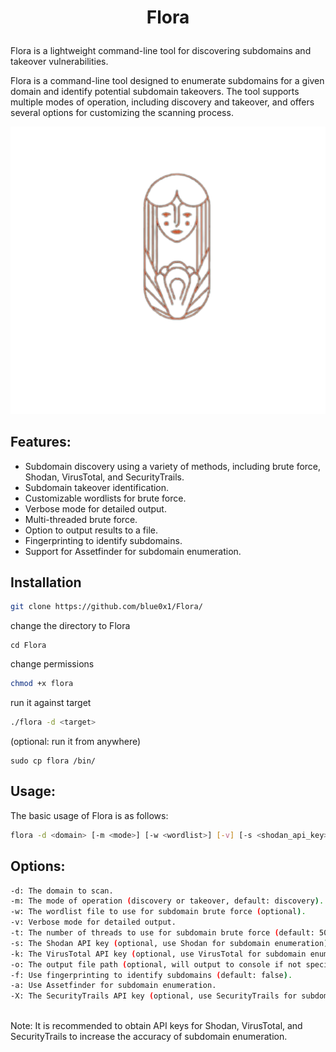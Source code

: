 # <p align="center">Flora<p/>
Flora is a lightweight command-line tool for discovering subdomains and takeover vulnerabilities.

Flora is a command-line tool designed to enumerate subdomains for a given domain and identify potential subdomain takeovers. The tool supports multiple modes of operation, including discovery and takeover, and offers several options for customizing the scanning process.
<br>

<p align="center">
  <img src="flora.png" alt="Flora">
</p>



## Features:

- Subdomain discovery using a variety of methods, including brute force, Shodan, VirusTotal, and SecurityTrails.
- Subdomain takeover identification.
- Customizable wordlists for brute force.
- Verbose mode for detailed output.
- Multi-threaded brute force.
- Option to output results to a file.
- Fingerprinting to identify subdomains.
- Support for Assetfinder for subdomain enumeration.<br>

## Installation

```bash
git clone https://github.com/blue0x1/Flora/
```
change the directory to Flora
```
cd Flora
```
change permissions 
``` bash
chmod +x flora
```
run it against target

``` bash 
./flora -d <target>
```
(optional: run it from anywhere) 

```
sudo cp flora /bin/
```

## Usage:
The basic usage of Flora is as follows: <br>
``` bash
flora -d <domain> [-m <mode>] [-w <wordlist>] [-v] [-s <shodan_api_key>] [-k <virustotal_api_key>] [-o <output_file>] [-X <securitytrails_api_key>] [-f] [-a]
```

## Options:
``` bash 
-d: The domain to scan.
-m: The mode of operation (discovery or takeover, default: discovery).
-w: The wordlist file to use for subdomain brute force (optional).
-v: Verbose mode for detailed output.
-t: The number of threads to use for subdomain brute force (default: 50).
-s: The Shodan API key (optional, use Shodan for subdomain enumeration).
-k: The VirusTotal API key (optional, use VirusTotal for subdomain enumeration).
-o: The output file path (optional, will output to console if not specified).
-f: Use fingerprinting to identify subdomains (default: false).
-a: Use Assetfinder for subdomain enumeration.
-X: The SecurityTrails API key (optional, use SecurityTrails for subdomain enumeration).
```
<br>
Note: It is recommended to obtain API keys for Shodan, VirusTotal, and SecurityTrails to increase the accuracy of subdomain enumeration.
